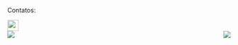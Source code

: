 
<p>Contatos:</p>
<a href="mailto:giovana.mainente@sptech.school?subject=Contato%20via%20GitHub" target="_blank" rel="noopener noreferrer" data-auth="NotApplicable" data-loopstyle="link" data-safelink="true" align="top">

  <img src="https://upload.wikimedia.org/wikipedia/commons/thumb/f/f7/Microsoft_Outlook_2013-2019_logo.svg/811px-Microsoft_Outlook_2013-2019_logo.svg.png" style="width:25px;height=25px;" >

</a>
<br>
<img src="https://github-readme-stats.vercel.app/api?username=gih-sanchez&theme=radical&show_icons=true" align="left">
<img src="https://github-readme-stats.vercel.app/api/top-langs/?username=gih-sanchez&theme=radical&show_icons=true" align="right">
